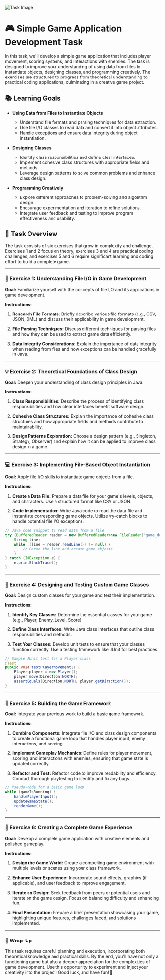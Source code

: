 ![Task Image](https://oaidalleapiprodscus.blob.core.windows.net/private/org-asPC5Skb6EoE1i324HhdGnV1/user-4VyHdJuNDsg3rdcmO7ghXoi2/img-b8RY7hUtreZW1UzkkjoEAq3b.png?st=2024-11-05T07%3A27%3A54Z&se=2024-11-05T09%3A27%3A54Z&sp=r&sv=2024-08-04&sr=b&rscd=inline&rsct=image/png&skoid=d505667d-d6c1-4a0a-bac7-5c84a87759f8&sktid=a48cca56-e6da-484e-a814-9c849652bcb3&skt=2024-11-05T01%3A51%3A47Z&ske=2024-11-06T01%3A51%3A47Z&sks=b&skv=2024-08-04&sig=mgMdpui3OfINo5CSI/RWjIQw0tm4PnAuaHqmh/ndCGo%3D)

# 🎮 Simple Game Application Development Task

In this task, we'll develop a simple game application that includes player movement, scoring systems, and interactions with enemies. The task is designed to improve your understanding of using data from files to instantiate objects, designing classes, and programming creatively. The exercises are structured to progress from theoretical understanding to practical coding applications, culminating in a creative game project.

## 📚 Learning Goals

- **Using Data from Files to Instantiate Objects**
  - Understand file formats and parsing techniques for data extraction.
  - Use file I/O classes to read data and convert it into object attributes.
  - Handle exceptions and ensure data integrity during object instantiation.

- **Designing Classes**
  - Identify class responsibilities and define clear interfaces.
  - Implement cohesive class structures with appropriate fields and methods.
  - Leverage design patterns to solve common problems and enhance class design.

- **Programming Creatively**
  - Explore different approaches to problem-solving and algorithm design.
  - Encourage experimentation and iteration to refine solutions.
  - Integrate user feedback and testing to improve program effectiveness and usability.

## 🏁 Task Overview

The task consists of six exercises that grow in complexity and challenge. Exercises 1 and 2 focus on theory, exercises 3 and 4 are practical coding challenges, and exercises 5 and 6 require significant learning and coding effort to build a complete game.

---

### 🧠 Exercise 1: Understanding File I/O in Game Development

**Goal:** Familiarize yourself with the concepts of file I/O and its applications in game development.

**Instructions:**

1. **Research File Formats:** Briefly describe various file formats (e.g., CSV, JSON, XML) and discuss their applicability in game development.
   
2. **File Parsing Techniques:** Discuss different techniques for parsing files and how they can be used to extract game data efficiently.

3. **Data Integrity Considerations:** Explain the importance of data integrity when reading from files and how exceptions can be handled gracefully in Java.

---

### 💡 Exercise 2: Theoretical Foundations of Class Design

**Goal:** Deepen your understanding of class design principles in Java.

**Instructions:**

1. **Class Responsibilities:** Describe the process of identifying class responsibilities and how clear interfaces benefit software design.

2. **Cohesive Class Structures:** Explain the importance of cohesive class structures and how appropriate fields and methods contribute to maintainability.

3. **Design Patterns Exploration:** Choose a design pattern (e.g., Singleton, Strategy, Observer) and explain how it can be applied to improve class design in a game.

---

### 💻 Exercise 3: Implementing File-Based Object Instantiation

**Goal:** Apply file I/O skills to instantiate game objects from a file.

**Instructions:**

1. **Create a Data File:** Prepare a data file for your game's levels, objects, and characters. Use a structured format like CSV or JSON.

2. **Code Implementation:** Write Java code to read the data file and instantiate corresponding game objects. Utilize try-catch blocks to handle potential file I/O exceptions.

```java
// Java code snippet to read data from a file
try (BufferedReader reader = new BufferedReader(new FileReader("game_data.csv"))) {
    String line;
    while ((line = reader.readLine()) != null) {
        // Parse the line and create game objects
    }
} catch (IOException e) {
    e.printStackTrace();
}
```

---

### 🔨 Exercise 4: Designing and Testing Custom Game Classes

**Goal:** Design custom classes for your game and test their implementation.

**Instructions:**

1. **Identify Key Classes:** Determine the essential classes for your game (e.g., Player, Enemy, Level, Score).

2. **Define Class Interfaces:** Write Java class interfaces that outline class responsibilities and methods.

3. **Test Your Classes:** Develop unit tests to ensure that your classes function correctly. Use a testing framework like JUnit for best practices.

```java
// Sample JUnit test for a Player class
@Test
public void testPlayerMovement() {
    Player player = new Player();
    player.move(Direction.NORTH);
    assertEquals(Direction.NORTH, player.getDirection());
}
```

---

### 🚀 Exercise 5: Building the Game Framework

**Goal:** Integrate your previous work to build a basic game framework.

**Instructions:**

1. **Combine Components:** Integrate file I/O and class design components to create a functional game loop that handles player input, enemy interactions, and scoring.

2. **Implement Gameplay Mechanics:** Define rules for player movement, scoring, and interactions with enemies, ensuring that game state is updated correctly.

3. **Refactor and Test:** Refactor code to improve readability and efficiency. Conduct thorough playtesting to identify and fix any bugs.

```java
// Pseudo-code for a basic game loop
while (gameIsRunning) {
    handlePlayerInput();
    updateGameState();
    renderGame();
}
```

---

### 🎨 Exercise 6: Creating a Complete Game Experience

**Goal:** Develop a complete game application with creative elements and polished gameplay.

**Instructions:**

1. **Design the Game World:** Create a compelling game environment with multiple levels or scenes using your class framework.

2. **Enhance User Experience:** Incorporate sound effects, graphics (if applicable), and user feedback to improve engagement.

3. **Iterate on Design:** Seek feedback from peers or potential users and iterate on the game design. Focus on balancing difficulty and enhancing fun.

4. **Final Presentation:** Prepare a brief presentation showcasing your game, highlighting unique features, challenges faced, and solutions implemented.

---

### 🔑 Wrap-Up

This task requires careful planning and execution, incorporating both theoretical knowledge and practical skills. By the end, you'll have not only a functioning game but also a deeper appreciation for the complexities of game development. Use this opportunity to experiment and inject your creativity into the project! Good luck, and have fun! 🚀